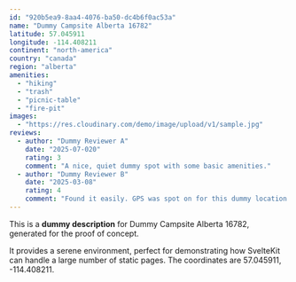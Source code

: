 ```yaml
---
id: "920b5ea9-8aa4-4076-ba50-dc4b6f0ac53a"
name: "Dummy Campsite Alberta 16782"
latitude: 57.045911
longitude: -114.408211
continent: "north-america"
country: "canada"
region: "alberta"
amenities:
  - "hiking"
  - "trash"
  - "picnic-table"
  - "fire-pit"
images:
  - "https://res.cloudinary.com/demo/image/upload/v1/sample.jpg"
reviews:
  - author: "Dummy Reviewer A"
    date: "2025-07-020"
    rating: 3
    comment: "A nice, quiet dummy spot with some basic amenities."
  - author: "Dummy Reviewer B"
    date: "2025-03-08"
    rating: 4
    comment: "Found it easily. GPS was spot on for this dummy location."
---
```


This is a **dummy description** for Dummy Campsite Alberta 16782, generated for the proof of concept.

It provides a serene environment, perfect for demonstrating how SvelteKit can handle a large number of static pages. The coordinates are 57.045911, -114.408211.
